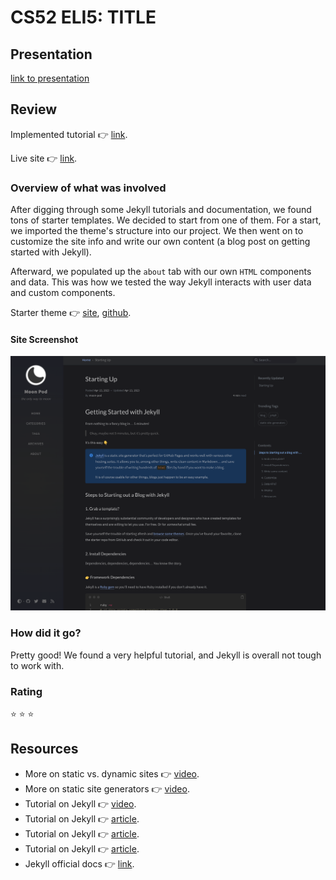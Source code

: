 # CS52 ELI5:  TITLE

## Presentation

[link to presentation](http://docs.google.com)

## Review


Implemented tutorial :point_right: [link][tutorial-video].

Live site :point_right: [link][live-site].


### Overview of what was involved

After digging through some Jekyll tutorials and documentation, we
found tons of starter templates. We decided to start from one of them.
For a start, we imported the theme's structure into our project.
We then went on to customize the site info and write our own content
(a blog post on getting started with Jekyll).

Afterward, we populated up the `about` tab with our own `HTML` components
and data. This was how we tested the way Jekyll interacts with user
data and custom components.

Starter theme :point_right: [site][starter-theme], [github][starter-theme-github].

#### Site Screenshot

![screenshot](assets/img/moon-site-screenshot.png)

### How did it go?

Pretty good! We found a very helpful tutorial, and Jekyll is overall
not tough to work with.

###  Rating

<!-- three stars out of five -->
:star: :star: :star:

## Resources

- More on static vs. dynamic sites :point_right: [video][static-vs-dynamic].
- More on static site generators :point_right: [video][static-site-gen].
- Tutorial on Jekyll :point_right: [video][tutorial-video].
- Tutorial on Jekyll :point_right: [article][tutorial-article-1].
- Tutorial on Jekyll :point_right: [article][tutorial-article-2].
- Tutorial on Jekyll :point_right: [article][tutorial-article-3].
- Jekyll official docs :point_right: [link][jekyll-docs].


[jekyll]:   https://www.npmjs.com/package/jekyll
[themes]:   https://jekyllthemes.io/
[ruby-gem]: https://guides.rubygems.org/rubygems-basics/
[jemoji]:   https://github.com/jekyll/jemoji

[starter-theme]:          https://chirpy.cotes.page/posts/getting-started/
[starter-theme-github]:   https://github.com/cotes2020/chirpy-starter

[live-site]:              https://moon-pod.onrender.com

[static-vs-dynamic]:      https://www.youtube.com/watch?v=_wFJj94kSTU
[static-site-gen]:        https://www.youtube.com/watch?v=3INXQ_4W42g
[tutorial-video]:         https://youtu.be/F8iOU1ci19Q
[tutorial-article-1]:     https://www.taniarascia.com/make-a-static-website-with-jekyll/
[tutorial-article-2]:     https://www.section.io/engineering-education/build-a-jekyll-site/
[tutorial-article-3]:     https://www.smashingmagazine.com/2014/08/build-blog-jekyll-github-pages/
[jekyll-docs]:            https://jekyllrb.com/docs/
